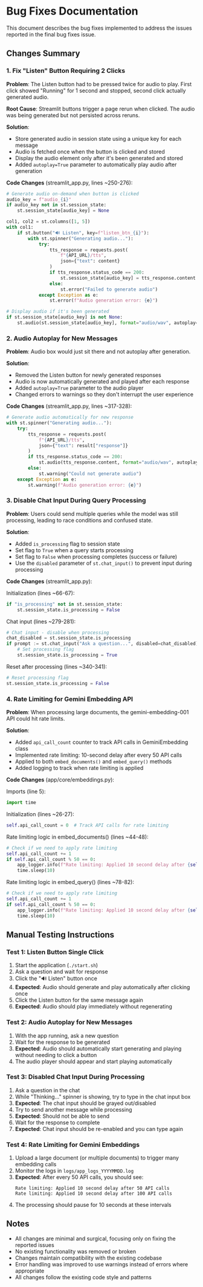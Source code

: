 # Bug Fixes Documentation

This document describes the bug fixes implemented to address the issues reported in the final bug fixes issue.

## Changes Summary

### 1. Fix "Listen" Button Requiring 2 Clicks

**Problem**: The Listen button had to be pressed twice for audio to play. First click showed "Running" for 1 second and stopped, second click actually generated audio.

**Root Cause**: Streamlit buttons trigger a page rerun when clicked. The audio was being generated but not persisted across reruns.

**Solution**: 
- Store generated audio in session state using a unique key for each message
- Audio is fetched once when the button is clicked and stored
- Display the audio element only after it's been generated and stored
- Added `autoplay=True` parameter to automatically play audio after generation

**Code Changes** (streamlit_app.py, lines ~250-276):
```python
# Generate audio on-demand when button is clicked
audio_key = f"audio_{i}"
if audio_key not in st.session_state:
    st.session_state[audio_key] = None

col1, col2 = st.columns([1, 5])
with col1:
    if st.button("🔊 Listen", key=f"listen_btn_{i}"):
        with st.spinner("Generating audio..."):
            try:
                tts_response = requests.post(
                    f"{API_URL}/tts",
                    json={"text": content}
                )
                if tts_response.status_code == 200:
                    st.session_state[audio_key] = tts_response.content
                else:
                    st.error("Failed to generate audio")
            except Exception as e:
                st.error(f"Audio generation error: {e}")

# Display audio if it's been generated
if st.session_state[audio_key] is not None:
    st.audio(st.session_state[audio_key], format="audio/wav", autoplay=True)
```

### 2. Audio Autoplay for New Messages

**Problem**: Audio box would just sit there and not autoplay after generation.

**Solution**: 
- Removed the Listen button for newly generated responses
- Audio is now automatically generated and played after each response
- Added `autoplay=True` parameter to the audio player
- Changed errors to warnings so they don't interrupt the user experience

**Code Changes** (streamlit_app.py, lines ~317-328):
```python
# Generate audio automatically for new response
with st.spinner("Generating audio..."):
    try:
        tts_response = requests.post(
            f"{API_URL}/tts",
            json={"text": result["response"]}
        )
        if tts_response.status_code == 200:
            st.audio(tts_response.content, format="audio/wav", autoplay=True)
        else:
            st.warning("Could not generate audio")
    except Exception as e:
        st.warning(f"Audio generation error: {e}")
```

### 3. Disable Chat Input During Query Processing

**Problem**: Users could send multiple queries while the model was still processing, leading to race conditions and confused state.

**Solution**:
- Added `is_processing` flag to session state
- Set flag to `True` when a query starts processing
- Set flag to `False` when processing completes (success or failure)
- Use the `disabled` parameter of `st.chat_input()` to prevent input during processing

**Code Changes** (streamlit_app.py):

Initialization (lines ~66-67):
```python
if "is_processing" not in st.session_state:
    st.session_state.is_processing = False
```

Chat input (lines ~279-281):
```python
# Chat input - disable when processing
chat_disabled = st.session_state.is_processing
if prompt := st.chat_input("Ask a question...", disabled=chat_disabled):
    # Set processing flag
    st.session_state.is_processing = True
```

Reset after processing (lines ~340-341):
```python
# Reset processing flag
st.session_state.is_processing = False
```

### 4. Rate Limiting for Gemini Embedding API

**Problem**: When processing large documents, the gemini-embedding-001 API could hit rate limits.

**Solution**:
- Added `api_call_count` counter to track API calls in GeminiEmbedding class
- Implemented rate limiting: 10-second delay after every 50 API calls
- Applied to both `embed_documents()` and `embed_query()` methods
- Added logging to track when rate limiting is applied

**Code Changes** (app/core/embeddings.py):

Imports (line 5):
```python
import time
```

Initialization (lines ~26-27):
```python
self.api_call_count = 0  # Track API calls for rate limiting
```

Rate limiting logic in embed_documents() (lines ~44-48):
```python
# Check if we need to apply rate limiting
self.api_call_count += 1
if self.api_call_count % 50 == 0:
    app_logger.info(f"Rate limiting: Applied 10 second delay after {self.api_call_count} API calls")
    time.sleep(10)
```

Rate limiting logic in embed_query() (lines ~78-82):
```python
# Check if we need to apply rate limiting
self.api_call_count += 1
if self.api_call_count % 50 == 0:
    app_logger.info(f"Rate limiting: Applied 10 second delay after {self.api_call_count} API calls")
    time.sleep(10)
```

## Manual Testing Instructions

### Test 1: Listen Button Single Click
1. Start the application (`./start.sh`)
2. Ask a question and wait for response
3. Click the "🔊 Listen" button once
4. **Expected**: Audio should generate and play automatically after clicking once
5. Click the Listen button for the same message again
6. **Expected**: Audio should play immediately without regenerating

### Test 2: Audio Autoplay for New Messages
1. With the app running, ask a new question
2. Wait for the response to be generated
3. **Expected**: Audio should automatically start generating and playing without needing to click a button
4. The audio player should appear and start playing automatically

### Test 3: Disabled Chat Input During Processing
1. Ask a question in the chat
2. While "Thinking..." spinner is showing, try to type in the chat input box
3. **Expected**: The chat input should be grayed out/disabled
4. Try to send another message while processing
5. **Expected**: Should not be able to send
6. Wait for the response to complete
7. **Expected**: Chat input should be re-enabled and you can type again

### Test 4: Rate Limiting for Gemini Embeddings
1. Upload a large document (or multiple documents) to trigger many embedding calls
2. Monitor the logs in `logs/app_logs_YYYYMMDD.log`
3. **Expected**: After every 50 API calls, you should see:
   ```
   Rate limiting: Applied 10 second delay after 50 API calls
   Rate limiting: Applied 10 second delay after 100 API calls
   ```
4. The processing should pause for 10 seconds at these intervals

## Notes

- All changes are minimal and surgical, focusing only on fixing the reported issues
- No existing functionality was removed or broken
- Changes maintain compatibility with the existing codebase
- Error handling was improved to use warnings instead of errors where appropriate
- All changes follow the existing code style and patterns
